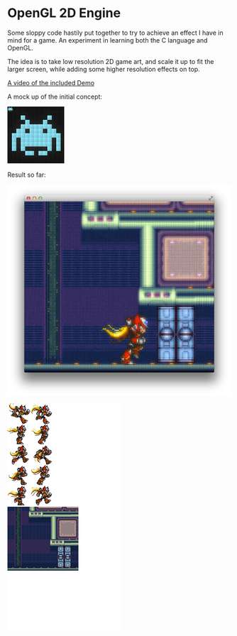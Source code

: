 # OpenGL 2D Engine

Some sloppy code hastily put together to try to achieve an effect I have in mind for a game. An experiment in learning both the C language and OpenGL.

The idea is to take low resolution 2D game art, and scale it up to fit the larger screen, while adding some higher resolution
effects on top.

[A video of the included Demo](https://vimeo.com/40435006)

A mock up of the initial concept:

![Goal](Doc/goal.png)

Result so far:

![Demo](Doc/demo.png)

![Demo](Doc/sprites.png)
